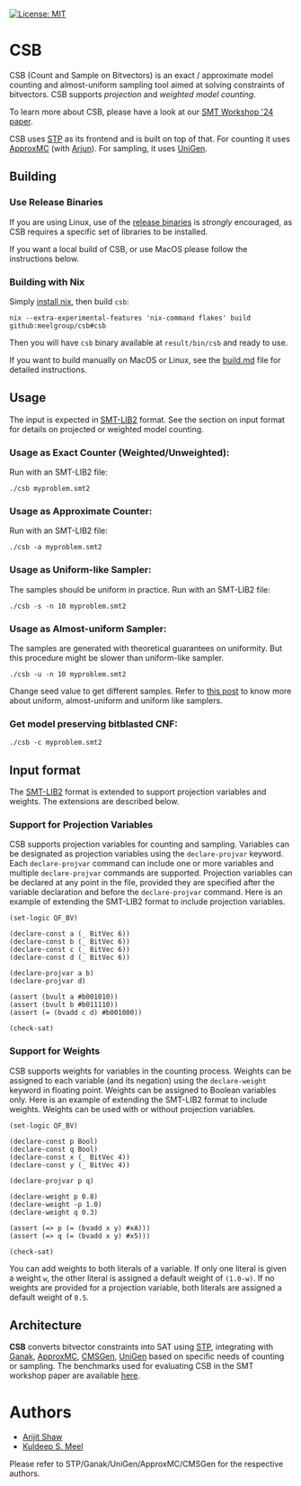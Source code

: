 [![License: MIT](https://img.shields.io/badge/License-MIT-yellow.svg)](https://opensource.org/licenses/MIT)
<!-- [![Linux build](https://travis-ci.org/stp/stp.svg?branch=master)](https://travis-ci.org/stp/stp) -->
<!-- [![Windows build](https://ci.appveyor.com/api/projects/status/35983b7cnrg37whk?svg=true)](https://ci.appveyor.com/project/msoos/stp) -->
<!-- [![Documentation](https://readthedocs.org/projects/stp/badge/?version=latest)](https://stp.readthedocs.io/en/latest/?badge=latest) -->
<!-- [![Coverity](https://scan.coverity.com/projects/861/badge.svg)](https://scan.coverity.com/projects/861) -->
<!-- [![Codacy Badge](https://api.codacy.com/project/badge/Grade/f043efa22ea64e9ba44fde0f3a4fb09f)](https://www.codacy.com/app/soos.mate/cryptominisat?utm_source=github.com&amp;utm_medium=referral&amp;utm_content=msoos/cryptominisat&amp;utm_campaign=Badge_Grade) -->

# CSB

CSB (Count and Sample on Bitvectors) is an exact / approximate model counting and almost-uniform sampling tool aimed at solving constraints of bitvectors. CSB supports *projection* and *weighted model counting*.

To learn more about CSB, please have a look at our [SMT Workshop '24 paper](https://ceur-ws.org/Vol-3725/short2.pdf).

CSB uses [STP](https://github.com/stp/stp) as its frontend and is built on top of that. For counting it uses [ApproxMC](https://github.com/meelgroup/approxmc) (with [Arjun](https://github.com/meelgroup/arjun)). For sampling, it uses [UniGen](https://github.com/meelgroup/unigen/).


## Building

### Use Release Binaries
If you are using Linux, use of the [release binaries](https://github.com/meelgroup/csb/releases) is _strongly_ encouraged, as CSB requires a specific set of libraries to be installed.

If you want a local build of CSB, or use MacOS please follow the instructions below.
<!-- ```shell
nix shell github:meelgroup/ganak#ganak
``` -->

### Building with Nix
 Simply [install nix](https://nixos.org/download/), then build  `csb`:
```
nix --extra-experimental-features 'nix-command flakes' build github:meelgroup/csb#csb
```

Then you will have `csb` binary available at `result/bin/csb` and ready to use.

If you want to build manually on MacOS or Linux, see the [build.md](https://github.com/meelgroup/csb/blob/main/scripts/build.md) file for detailed instructions.

<!--
See the [GitHub
Action](https://github.com/meelgroup/csb/actions/workflows/build.yml) for the
specific set of steps. -->


## Usage

The input is expected in [SMT-LIB2](https://smtlib.cs.uiowa.edu/language.shtml) format. See the section on input format for details on projected or weighted model counting.


### Usage as Exact Counter (Weighted/Unweighted):

Run with an SMT-LIB2 file:
```
./csb myproblem.smt2
```


### Usage as Approximate Counter:

Run with an SMT-LIB2 file:
```
./csb -a myproblem.smt2
```

### Usage as Uniform-like Sampler:
The samples should be uniform in practice. Run with an SMT-LIB2 file:

```
./csb -s -n 10 myproblem.smt2
```


### Usage as Almost-uniform Sampler:

The samples are generated with theoretical guarantees on uniformity. But this procedure might be slower than uniform-like sampler.
```
./csb -u -n 10 myproblem.smt2
```

Change seed value to get different samples. Refer to [this post](https://www.msoos.org/2022/06/checking-uniform-like-samplers/) to know more about uniform, almost-uniform and uniform like samplers.

### Get model preserving bitblasted CNF:
```
./csb -c myproblem.smt2
```



## Input format

The [SMT-LIB2](https://smtlib.cs.uiowa.edu/language.shtml) format is extended to support projection variables and weights. The extensions are described below.

### Support for Projection Variables
CSB supports projection variables for counting and sampling. Variables can be designated as projection variables using the `declare-projvar` keyword. Each `declare-projvar` command can include one or more variables and multiple `declare-projvar` commands are supported. Projection variables can be declared at any point in the file, provided they are specified after the variable declaration and before the `declare-projvar` command. Here is an example of extending the SMT-LIB2 format to include projection variables.
```
(set-logic QF_BV)

(declare-const a (_ BitVec 6))
(declare-const b (_ BitVec 6))
(declare-const c (_ BitVec 6))
(declare-const d (_ BitVec 6))

(declare-projvar a b)
(declare-projvar d)

(assert (bvult a #b001010))
(assert (bvult b #b011110))
(assert (= (bvadd c d) #b001000))

(check-sat)
```

### Support for Weights

CSB supports weights for variables in the counting process. Weights can be assigned to each variable (and its negation) using the `declare-weight` keyword in floating point. Weights can be assigned to Boolean variables only. Here is an example of extending the SMT-LIB2 format to include weights. Weights can be used with or without projection variables.

```
(set-logic QF_BV)

(declare-const p Bool)
(declare-const q Bool)
(declare-const x (_ BitVec 4))
(declare-const y (_ BitVec 4))

(declare-projvar p q)

(declare-weight p 0.8)
(declare-weight -p 1.0)
(declare-weight q 0.3)

(assert (=> p (= (bvadd x y) #xA)))
(assert (=> q (= (bvadd x y) #x5)))

(check-sat)
```
You can add weights to both literals of a variable. If only one literal is given a weight `w`, the other literal is assigned a default weight of `(1.0-w)`. If no weights are provided for a projection variable, both literals are assigned a default weight of `0.5`.



## Architecture

**CSB** converts bitvector constraints into SAT using [STP](https://github.com/stp/stp), integrating with [Ganak](https://github.com/meelgroup/ganak), [ApproxMC](https://github.com/meelgroup/approxmc), [CMSGen](https://github.com/meelgroup/cmsgen), [UniGen](https://github.com/meelgroup/unigen/) based on specific needs of counting or sampling. The benchmarks used for evaluating CSB in the SMT workshop paper are available [here](https://utoronto-my.sharepoint.com/:u:/g/personal/arijit_shaw_mail_utoronto_ca/EWcTcfGobH5Jl5SwjzRu6TQB169vWwTnjg-IXWiHJwmuDA?e=MFuxUM).


# Authors

* [Arijit Shaw](https://arijitsh.github.io)
* [Kuldeep S. Meel](https://www.cs.toronto.edu/~meel/)

Please refer to  STP/Ganak/UniGen/ApproxMC/CMSGen for the respective authors.

